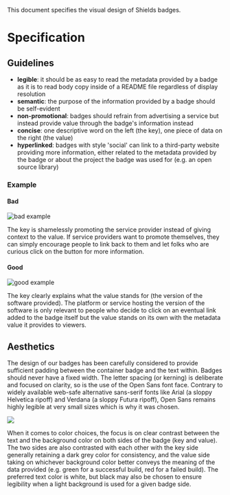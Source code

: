 This document specifies the visual design of Shields badges.

# Specification

## Guidelines

- **legible**: it should be as easy to read the metadata provided by a badge as it is to read body copy inside of a README file regardless of display resolution
- **semantic**: the purpose of the information provided by a badge should be self-evident
- **non-promotional**: badges should refrain from advertising a service but instead provide value through the badge's information instead
- **concise**: one descriptive word on the left (the key), one piece of data on the right (the value)
- **hyperlinked**: badges with style 'social' can link to a third-party website providing more information, either related to the metadata provided by the badge or about the project the badge was used for (e.g. an open source library)

### Example

#### Bad

![bad example](https://img.shields.io/badge/MySuperSaaSisSoAwesome.com-1.1.1-orange.svg)

The key is shamelessly promoting the service provider instead of giving context to the value. If service providers want to promote themselves, they can simply encourage people to link back to them and let folks who are curious click on the button for more information.

#### Good

![good example](https://img.shields.io/badge/version-1.1.1-green.svg)

The key clearly explains what the value stands for (the version of the software provided). The platform or service hosting the version of the software is only relevant to people who decide to click on an eventual link added to the badge itself but the value stands on its own with the metadata value it provides to viewers.

## Aesthetics

The design of our badges has been carefully considered to provide sufficient padding between the container badge and the text within. Badges should never have a fixed width. The letter spacing (or kerning) is deliberate and focused on clarity, so is the use of the Open Sans font face. Contrary to widely available web-safe alternative sans-serif fonts like Arial (a sloppy Helvetica ripoff) and Verdana (a sloppy Futura ripoff), Open Sans remains highly legible at very small sizes which is why it was chosen.

![](https://raw.github.com/badges/shields/master/spec/proportions.png)

When it comes to color choices, the focus is on clear contrast between the text and the background color on both sides of the badge (key and value). The two sides are also contrasted with each other with the key side generally retaining a dark grey color for consistency, and the value side taking on whichever background color better conveys the meaning of the data provided (e.g. green for a successful build, red for a failed build). The preferred text color is white, but black may also be chosen to ensure legibility when a light background is used for a given badge side.
